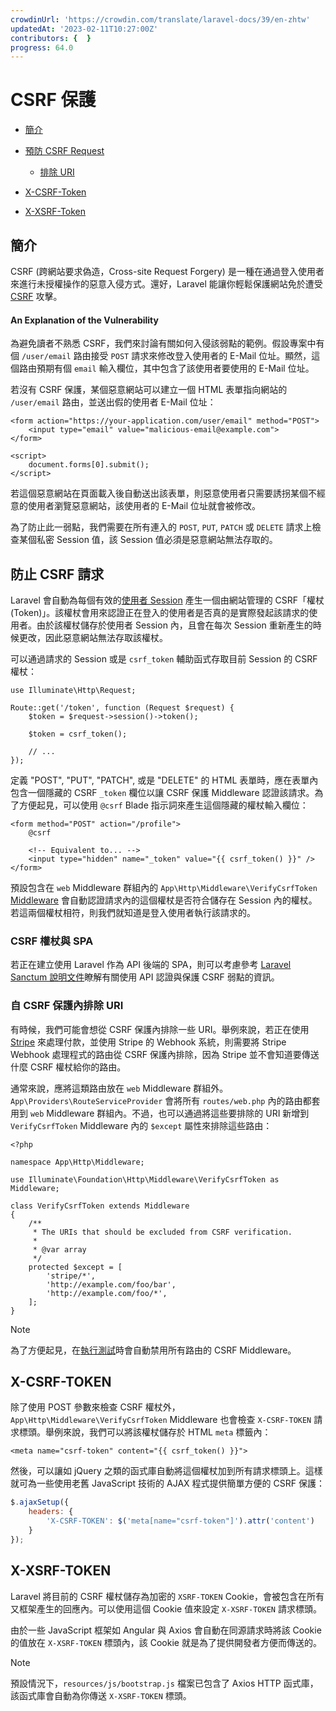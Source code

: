 ```yaml
---
crowdinUrl: 'https://crowdin.com/translate/laravel-docs/39/en-zhtw'
updatedAt: '2023-02-11T10:27:00Z'
contributors: {  }
progress: 64.0
---
```


# CSRF 保護

- [簡介](#csrf-introduction)
- [預防 CSRF Request](#preventing-csrf-requests)
  - [排除 URI](#csrf-excluding-uris)
  
- [X-CSRF-Token](#csrf-x-csrf-token)
- [X-XSRF-Token](#csrf-x-xsrf-token)

<a name="csrf-introduction"></a>

## 簡介

CSRF (跨網站要求偽造，Cross-site Request Forgery) 是一種在通過登入使用者來進行未授權操作的惡意入侵方式。還好，Laravel 能讓你輕鬆保護網站免於遭受 [CSRF](https://zh.wikipedia.org/zh-tw/%E8%B7%A8%E7%AB%99%E8%AF%B7%E6%B1%82%E4%BC%AA%E9%80%A0) 攻擊。

<a name="csrf-explanation"></a>

#### An Explanation of the Vulnerability

為避免讀者不熟悉 CSRF，我們來討論有關如何入侵該弱點的範例。假設專案中有個 `/user/email` 路由接受 `POST` 請求來修改登入使用者的 E-Mail 位址。顯然，這個路由預期有個 `email` 輸入欄位，其中包含了該使用者要使用的 E-Mail 位址。

若沒有 CSRF 保護，某個惡意網站可以建立一個 HTML 表單指向網站的 `/user/email` 路由，並送出假的使用者 E-Mail 位址：

```blade
<form action="https://your-application.com/user/email" method="POST">
    <input type="email" value="malicious-email@example.com">
</form>

<script>
    document.forms[0].submit();
</script>
```
若這個惡意網站在頁面載入後自動送出該表單，則惡意使用者只需要誘拐某個不經意的使用者瀏覽惡意網站，該使用者的 E-Mail 位址就會被修改。

為了防止此一弱點，我們需要在所有連入的 `POST`, `PUT`, `PATCH` 或 `DELETE` 請求上檢查某個私密 Session 值，該 Session 值必須是惡意網站無法存取的。

<a name="preventing-csrf-requests"></a>

## 防止 CSRF 請求

Laravel 會自動為每個有效的[使用者 Session](/docs/{{version}}/session) 產生一個由網站管理的 CSRF「權杖 (Token)」。該權杖會用來認證正在登入的使用者是否真的是實際發起該請求的使用者。由於該權杖儲存於使用者 Session 內，且會在每次 Session 重新產生的時候更改，因此惡意網站無法存取該權杖。

可以通過請求的 Session 或是 `csrf_token` 輔助函式存取目前 Session 的 CSRF 權杖：

    use Illuminate\Http\Request;
    
    Route::get('/token', function (Request $request) {
        $token = $request->session()->token();
    
        $token = csrf_token();
    
        // ...
    });
定義 "POST", "PUT", "PATCH", 或是 "DELETE" 的 HTML 表單時，應在表單內包含一個隱藏的 CSRF `_token` 欄位以讓 CSRF 保護 Middleware 認證該請求。為了方便起見，可以使用 `@csrf` Blade 指示詞來產生這個隱藏的權杖輸入欄位：

```blade
<form method="POST" action="/profile">
    @csrf

    <!-- Equivalent to... -->
    <input type="hidden" name="_token" value="{{ csrf_token() }}" />
</form>
```
預設包含在 `web` Middleware 群組內的 `App\Http\Middleware\VerifyCsrfToken` [Middleware](/docs/{{version}}/middleware) 會自動認證請求內的這個權杖是否符合儲存在 Session 內的權杖。若這兩個權杖相符，則我們就知道是登入使用者執行該請求的。

<a name="csrf-tokens-and-spas"></a>

### CSRF 權杖與 SPA

若正在建立使用 Laravel 作為 API 後端的 SPA，則可以考慮參考 [Laravel Sanctum 說明文件](/docs/{{version}}/sanctum)瞭解有關使用 API 認證與保護 CSRF 弱點的資訊。

<a name="csrf-excluding-uris"></a>

### 自 CSRF 保護內排除 URI

有時候，我們可能會想從 CSRF 保護內排除一些 URI。舉例來說，若正在使用 [Stripe](https://stripe.com) 來處理付款，並使用 Stripe 的 Webhook 系統，則需要將 Stripe Webhook 處理程式的路由從 CSRF 保護內排除，因為 Stripe 並不會知道要傳送什麼 CSRF 權杖給你的路由。

通常來說，應將這類路由放在 `web` Middleware 群組外。`App\Providers\RouteServiceProvider` 會將所有 `routes/web.php` 內的路由都套用到 `web` Middleware 群組內。不過，也可以通過將這些要排除的 URI 新增到 `VerifyCsrfToken` Middleware 內的 `$except` 屬性來排除這些路由：

    <?php
    
    namespace App\Http\Middleware;
    
    use Illuminate\Foundation\Http\Middleware\VerifyCsrfToken as Middleware;
    
    class VerifyCsrfToken extends Middleware
    {
        /**
         * The URIs that should be excluded from CSRF verification.
         *
         * @var array
         */
        protected $except = [
            'stripe/*',
            'http://example.com/foo/bar',
            'http://example.com/foo/*',
        ];
    }
> [!NOTE]  
> 為了方便起見，在[執行測試](/docs/{{version}}/testing)時會自動禁用所有路由的 CSRF Middleware。

<a name="csrf-x-csrf-token"></a>

## X-CSRF-TOKEN

除了使用 POST 參數來檢查 CSRF 權杖外，`App\Http\Middleware\VerifyCsrfToken` Middleware 也會檢查 `X-CSRF-TOKEN` 請求標頭。舉例來說，我們可以將該權杖儲存於 HTML `meta` 標籤內：

```blade
<meta name="csrf-token" content="{{ csrf_token() }}">
```
然後，可以讓如 jQuery 之類的函式庫自動將這個權杖加到所有請求標頭上。這樣就可為一些使用老舊 JavaScript 技術的 AJAX 程式提供簡單方便的 CSRF 保護：

```js
$.ajaxSetup({
    headers: {
        'X-CSRF-TOKEN': $('meta[name="csrf-token"]').attr('content')
    }
});
```
<a name="csrf-x-xsrf-token"></a>

## X-XSRF-TOKEN

Laravel 將目前的 CSRF 權杖儲存為加密的 `XSRF-TOKEN` Cookie，會被包含在所有又框架產生的回應內。可以使用這個 Cookie 值來設定 `X-XSRF-TOKEN` 請求標頭。

由於一些 JavaScript 框架如 Angular 與 Axios 會自動在同源請求時將該 Cookie 的值放在 `X-XSRF-TOKEN` 標頭內，該 Cookie 就是為了提供開發者方便而傳送的。

> [!NOTE]  
> 預設情況下，`resources/js/bootstrap.js` 檔案已包含了 Axios HTTP 函式庫，該函式庫會自動為你傳送 `X-XSRF-TOKEN` 標頭。
